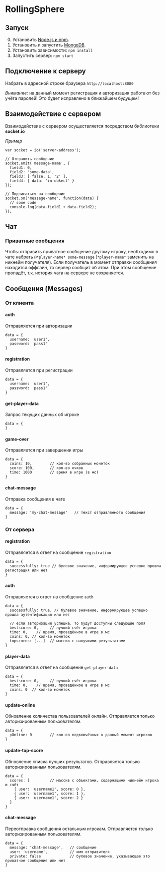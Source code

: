 # RollingSphere
## Запуск
0. Установить [Node.js и npm](https://nodejs.org/en/ "Сервер и пакетный менеджер").
0. Установить и запустить [MongoDB](https://docs.mongodb.com/manual/installation/ "База данных").
0. Установить зависимости: `npm install`
0. Запустить сервер: `npm start`
## Подключение к серверу
Набрать в адресной строке браузера `http://localhost:8080`

*Внимание:* на данный момент регистрация и авторизация работают без учёта паролей! Это будет исправлено в ближайшем будущем!
## Взаимодействие с сервером
Взаимодействие с сервером осуществляется посредством библиотеки **socket.io**

*Пример*
```
var socket = io('server-address');

// Отправить сообщение
socket.emit('message-name', {
  field1: 0,
  field2: 'some-data',
  field3: [ false, 1, '2' ],
  field4: { data: 'in-obkect' }
});

// Подписаться на сообщение
socket.on('message-name', function(data) {
  // some code
  console.log(data.field1 + data.field2);
});
```
## Чат
### Приватные сообщения
Чтобы отправить приватное сообщение другому игроку, необходимо в чате набрать `@*player-name* some-message` (`*player-name*` заменить на никнейм получателя). Если получатель в момент отправки сообщения находится оффлайн, то сервер сообщит об этом. При этом сообщение пропадёт, т.к. история чата на сервере не сохраняется.
## Сообщения (Messages)
### От клиента
#### auth
Отправляется при авторизации
```
data = {
  username: 'user1',
  password: 'pass1'
}
```
#### registration
Отправляется при регистрации
```
data = {
  username: 'user1',
  password: 'pass1'
}
```
#### get-player-data
Запрос текущих данных об игроке
```
data = {
}
```
#### game-over
Отправляется при завершении игры
```
data = {
  coins: 10,        // кол-во собранных монеток
  score: 100,       // кол-во очков
  time: 1000        // время в игре (в мс)
}
```
#### chat-message
Отправка сообщения в чате
```
data = {
  message: 'my-chat-message'   // текст отправляемого сообщения
}
```
### От сервера
#### registration
Отправляется в ответ на сообщение `registration`
```
data = {
  successfully: true // булевое значение, информирующее успешно прошла регистрация или нет
}
```
#### auth
Отправляется в ответ на сообщение `auth`
```
data = {
  successfully: true, // булевое значение, информирующее успешно прошла аутентификация или нет
  
  // если авторизация успешна, то будут доступны следующие поля
  bestscore: 0,     // лучший счёт игрока
  time: 0,    // время, проведённое в игре в мс
  coins: 0, // кол-во монеток
  topscores: [...]  // массив с налучшими результатами
}
```
#### player-data
Отправляется в ответ на сообщение `get-player-data`
```
data = {
  bestscore: 0,     // лучший счёт игрока
  time: 0,    // время, проведённое в игре в мс
  coins: 0  // кол-во монеток
}
```
#### update-online
Обновление количества пользователей онлайн. Отправляется только авторизированным пользователям.
```
data = {
  pOnline: 0        // кол-во подключённых в данный момент игроков
}
```
#### update-top-score
Обновление списка лучших результатов. Отправляется только авторизированным пользователям.
```
data = {
  scores: [         // массив с объектами, содержащими никнейм игрока и счёт
    { user: 'username1', score: 0 },
    { user: 'username1', score: 1 },
    { user: 'username1', score: 2 }
  ]
}
```
#### chat-message
Переотправка сообщения остальным игрокам. Отправляется только авторизированным пользователям.
```
data = {
  message: 'chat-message',   // сообщение
  user: 'username',          // имя отправителя
  private: false             // булевое значение, указывающее это приватное сообщение или нет
}
```
